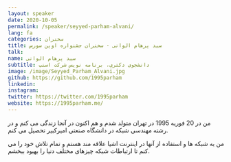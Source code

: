 ```yaml
---
layout: speaker
date: 2020-10-05
permalink: /speaker/seyyed-parham-alvani/
lang: fa
categories: سخنران
title: سید پرهام الوانی - سخنران جشنواره اوپن سورس
talk: 
name: سید پرهام الوانی
subtitle: دانشجوی دکتری، برنامه نویس شرکت اسنپ
image: /image/Seyyed_Parham_Alvani.jpg
github: https://github.com/1995parham
linkedin: 
instagram: 
twitter: https://twitter.com/1995parham
website: https://1995parham.me/
---
```


من در 20 فوریه 1995 در تهران متولد شدم و هم اکنون در آنجا زندگی می کنم و در رشته مهندسی شبکه در دانشگاه صنعتی امیرکبیر تحصیل می کنم.

من به شبکه ها و استفاده از آنها در اینترنت اشیا علاقه مند هستم و تمام تلاش خود را می کنم تا ارتباطات شبکه چیزهای مختلف دنیا را بهبود ببخشم.
